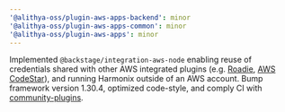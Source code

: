 ```yaml
---
'@alithya-oss/plugin-aws-apps-backend': minor
'@alithya-oss/plugin-aws-apps-common': minor
'@alithya-oss/plugin-aws-apps': minor
---
```


Implemented `@backstage/integration-aws-node` enabling reuse of credentials shared with other AWS integrated plugins (e.g. [Roadie](https://github.com/RoadieHQ/roadie-backstage-plugins/tree/main/plugins/backend/catalog-backend-module-aws), [AWS CodeStar](https://github.com/awslabs/backstage-plugins-for-aws)), and running Harmonix outside of an AWS account. Bump framework version 1.30.4, optimized code-style, and comply CI with [community-plugins](https://github.com/backstage/community-plugins).
